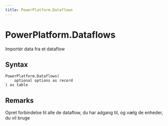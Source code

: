 ```yaml
---
title: PowerPlatform.Dataflows
---
```


# PowerPlatform.Dataflows


Importér data fra et dataflow


## Syntax

```powerquery
PowerPlatform.Dataflows(
    optional options as record
) as table
```


## Remarks

Opret forbindelse til alle de dataflow, du har adgang til, og vælg de enheder, du vil bruge


